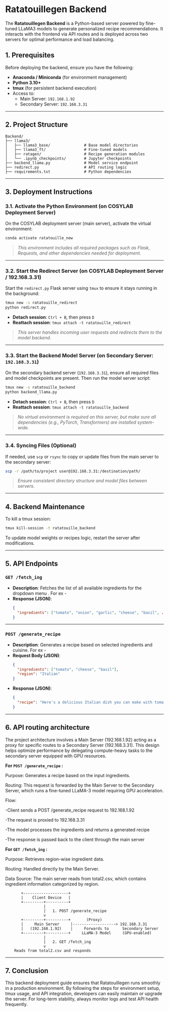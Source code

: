 # Ratatouillegen Backend

The **Ratatouillegen Backend** is a Python-based server powered by fine-tuned LLaMA3 models to generate personalized recipe recommendations. It interacts with the frontend via API routes and is deployed across two servers for optimal performance and load balancing.

## 1. Prerequisites

Before deploying the backend, ensure you have the following:

- **Anaconda / Miniconda** (for environment management)
- **Python 3.10+**
- **tmux** (for persistent backend execution)
- Access to:
  - Main Server: `192.168.1.92`
  - Secondary Server: `192.168.3.31`

---

## 2. Project Structure

```
Backend/
├── llama3/
│   ├── llama3_base/               # Base model directories
│   ├── llama3_ft/                 # Fine-tuned models
│   ├── ratagen/                   # Recipe generation modules
│   └── .ipynb_checkpoints/        # Jupyter checkpoints
├── backend_llama.py               # Model service endpoint
├── redirect.py                    # API routing logic
├── requirements.txt               # Python dependencies
```

---

## 3. Deployment Instructions

### 3.1. Activate the Python Environment (on COSYLAB Deployment Server)

On the COSYLAB deployment server (main server), activate the virtual environment:

```sh
conda activate ratatouille_new
```

> _This environment includes all required packages such as Flask, Requests, and other dependencies needed for deployment._

---

### 3.2. Start the Redirect Server (on COSYLAB Deployment Server / 192.168.3.31)

Start the `redirect.py` Flask server using `tmux` to ensure it stays running in the background:

```sh
tmux new -s ratatouille_redirect
python redirect.py
```

- **Detach session**: `Ctrl + B`, then press `D`
- **Reattach session**: `tmux attach -t ratatouille_redirect`

> _This server handles incoming user requests and redirects them to the model backend._

---

### 3.3. Start the Backend Model Server (on Secondary Server: `192.168.3.31`)

On the secondary backend server (`192.168.3.31`), ensure all required files and model checkpoints are present. Then run the model server script:

```sh
tmux new -s ratatouille_backend
python backend_llama.py
```

- **Detach session**: `Ctrl + B`, then press `D`
- **Reattach session**: `tmux attach -t ratatouille_backend`

> _No virtual environment is required on this server, but make sure all dependencies (e.g., PyTorch, Transformers) are installed system-wide._

---

### 3.4. Syncing Files (Optional)

If needed, use `scp` or `rsync` to copy or update files from the main server to the secondary server:

```sh
scp -r /path/to/project user@192.168.3.31:/destination/path/
```

> _Ensure consistent directory structure and model files between servers._

---

## 4. Backend Maintenance

To kill a tmux session:

```sh
tmux kill-session -t ratatouille_backend
```

To update model weights or recipes logic, restart the server after modifications.

---

## 5. API Endpoints

### `GET /fetch_ing`

- **Description**: Fetches the list of all available ingredients for the dropdown menu . For ex -
- **Response (JSON)**:
  ```json
  {
    "ingredients": ["tomato", "onion", "garlic", "cheese", "basil", ...]
  }
  ```

---

### `POST /generate_recipe`

- **Description**: Generates a recipe based on selected ingredients and cuisine. For ex -
- **Request Body (JSON)**:
  ```json
  {
    "ingredients": ["tomato", "cheese", "basil"],
    "region": "Italian"
  }
  ```
- **Response (JSON)**:
  ```json
  {
    "recipe": "Here's a delicious Italian dish you can make with tomato, cheese, and basil..."
  }
  ```

---

## 6. API routing architecture


The project architecture involves a Main Server (192.168.1.92) acting as a proxy for specific routes to a Secondary Server (192.168.3.31). This design helps optimize performance by delegating compute-heavy tasks to the secondary server equipped with GPU resources.
 
**For `POST /generate_recipe` :**

Purpose: Generates a recipe based on the input ingredients.

Routing: This request is forwarded by the Main Server to the Secondary Server, which runs a fine-tuned LLaMA-3 model requiring GPU acceleration.

Flow:

-Client sends a POST /generate_recipe request to 192.168.1.92

-The request is proxied to 192.168.3.31

-The model processes the ingredients and returns a generated recipe

-The response is passed back to the client through the main server

**For `GET /fetch_ing` :**

Purpose: Retrieves region-wise ingredient data.

Routing: Handled directly by the Main Server.

Data Source: The main server reads from total2.csv, which contains ingredient information categorized by region.


           +--------------------+                  
           |    Client Device   |                  
           +---------+----------+                  
                     |                                  
                     |   1. POST /generate_recipe       
                     v                                  
           +---------+----------+       (Proxy)        
           |     Main Server     |-------------------> 192.168.3.31
           |   (192.168.1.92)    |     Forwards to      Secondary Server
           +---------+----------+     LLaMA-3 Model     (GPU-enabled)
                     |                                  
                     |   2. GET /fetch_ing             
                     v                                  
        Reads from total2.csv and responds              






---

## 7. Conclusion

This backend deployment guide ensures that Ratatouillegen runs smoothly in a production environment. By following the steps for environment setup, tmux usage, and API integration, developers can easily maintain or upgrade the server. For long-term stability, always monitor logs and test API health frequently.
